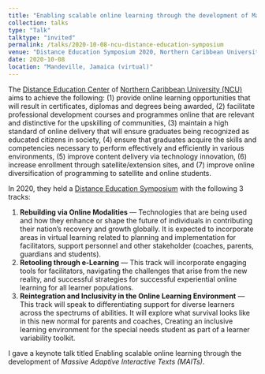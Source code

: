 ```yaml
---
title: "Enabling scalable online learning through the development of Massive Adaptive Interactive Texts (MAITs)"
collection: talks
type: "Talk"
talktype: "invited"
permalink: /talks/2020-10-08-ncu-distance-education-symposium
venue: "Distance Education Symposium 2020, Northern Caribbean University"
date: 2020-10-08
location: "Mandeville, Jamaica (virtual)"
---
```


The <a href="http://distance.ncu.edu.jm/" target="_blank">Distance Education Center</a> of <a href="https://ncu.edu.jm/" target="_blank">Northern Caribbean University (NCU)</a> aims to achieve the following: (1) provide online learning opportunities that will result in certificates, diplomas and degrees being awarded, (2) facilitate professional development courses and programmes online that are relevant and distinctive for the upskilling of communities, (3) maintain a high standard of online delivery that will ensure graduates being recognized as educated citizens in society, (4) ensure that graduates acquire the skills and competencies necessary to perform effectively and efficiently in various environments, (5) improve content delivery via technology innovation, (6) increase enrollment through satellite/extension sites, and (7) improve online diversification of programming to satellite and online students.

In 2020, they held a <a href="http://distance.ncu.edu.jm/proposal_submission" target="_blank">Distance Education Symposium</a> with the following 3 tracks:

<ol>
<li><b>Rebuilding via Online Modalities</b> — Technologies that are being used and how they enhance or shape the future of individuals in contributing their nation’s recovery and growth globally. It is expected to incorporate areas in virtual learning related to planning and implementation for facilitators, support personnel and other stakeholder (coaches, parents, guardians and students).</li>
<li><b>Retooling through e-Learning</b> — This track will incorporate engaging tools for facilitators, navigating the challenges that arise from the new reality, and successful strategies for successful experiential online learning for all learner populations.</li>
<li><b>Reintegration and Inclusivity in the Online Learning Environment</b> — This track will speak to differentiating support for diverse learners across the spectrums of abilities. It will explore what survival looks like in this new normal for parents and coaches, Creating an inclusive learning environment for the special needs student as part of a learner variability toolkit.</li>
</ol>

I gave a keynote talk titled Enabling scalable online learning through the development of <i>Massive Adaptive Interactive Texts (MAITs)</i>.
